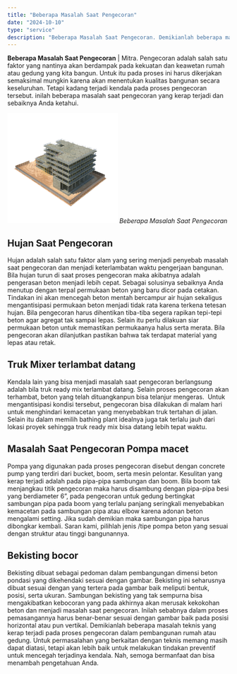 ```yaml
---
title: "Beberapa Masalah Saat Pengecoran"
date: "2024-10-10"
type: "service"
description: "Beberapa Masalah Saat Pengecoran. Demikianlah beberapa masalah teknis yang kerap terjadi pada proses pengecoran dalam pembangunan rumah atau gedung. Untuk pe..."
---
```


**Beberapa Masalah Saat Pengecoran** | Mitra. Pengecoran adalah salah satu faktor yang nantinya akan berdampak pada kekuatan dan keawetan rumah atau gedung yang kita bangun. Untuk itu pada proses ini harus dikerjakan semaksimal mungkin karena akan menentukan kualitas bangunan secara keseluruhan. Tetapi kadang terjadi kendala pada proses pengecoran tersebut. inilah beberapa masalah saat pengecoran yang kerap terjadi dan sebaiknya Anda ketahui.

![Beberapa Masalah Saat Pengecoran](/images/page/jasa-pengecoran.png)
*Beberapa Masalah Saat Pengecoran*

 ## Hujan Saat Pengecoran
    
Hujan adalah salah satu faktor alam yang sering menjadi penyebab masalah saat pengecoran dan menjadi keterlambatan waktu pengerjaan bangunan. Bila hujan turun di saat proses pengecoran maka akibatnya adalah pengerasan beton menjadi lebih cepat. Sebagai solusinya sebaiknya Anda menutup dengan terpal permukaan beton yang baru dicor pada cetakan. Tindakan ini akan mencegah beton mentah bercampur air hujan sekaligus mengantisipasi permukaan beton menjadi tidak rata karena terkena tetesan hujan. Bila pengecoran harus dihentikan tiba-tiba segera rapikan tepi-tepi beton agar agregat tak sampai lepas. Selain itu perlu dilakuan siar permukaan beton untuk memastikan permukaanya halus serta merata. Bila pengecoran akan dilanjutkan pastikan bahwa tak terdapat material yang lepas atau retak.

 ## Truk Mixer terlambat datang
    
Kendala lain yang bisa menjadi masalah saat pengecoran berlangsung adalah bila truk ready mix terlambat datang. Selain proses pengecoran akan terhambat, beton yang telah dituangkanpun bisa telanjur mengeras.  Untuk mengantisipasi kondisi tersebut, pengecoran bisa dilakukan di malam hari untuk menghindari kemacetan yang menyebabkan truk tertahan di jalan. Selain itu dalam memilih bathing plant idealnya juga tak terlalu jauh dari lokasi proyek sehingga truk ready mix bisa datang lebih tepat waktu.

 ## Masalah Saat Pengecoran Pompa macet
    
Pompa yang digunakan pada proses pengecoran disebut dengan concrete pump yang terdiri dari bucket, boom, serta mesin pelontar. Kesulitan yang kerap terjadi adalah pada pipa-pipa sambungan dan boom. Bila boom tak menjangkau titik pengecoran maka harus disambung dengan pipa-pipa besi yang berdiameter 6”, pada pengecoran untuk gedung bertingkat sambungan pipa pada boom yang terlalu panjang seringkali menyebabkan kemacetan pada sambungan pipa atau elbow karena adonan beton mengalami setting. Jika sudah demikian maka sambungan pipa harus dibongkar kembali. Saran kami, pilihlah jenis /tipe pompa beton yang sesuai dengan struktur atau tinggi bangunannya.


 ## Bekisting bocor
    
Bekisting dibuat sebagai pedoman dalam pembangungan dimensi beton pondasi yang dikehendaki sesuai dengan gambar. Bekisting ini seharusnya dibuat sesuai dengan yang tertera pada gambar baik meliputi bentuk, posisi, serta ukuran. Sambungan bekisting yang tak sempurna bisa mengakibatkan kebocoran yang pada akhirnya akan merusak kekokohan beton dan menjadi masalah saat pengecoran. Inilah sebabnya dalam proses pemasangannya harus benar-benar sesuai dengan gambar baik pada posisi horizontal atau pun vertikal.
Demikianlah beberapa masalah teknis yang kerap terjadi pada proses pengecoran dalam pembangunan rumah atau gedung. Untuk permasalahan yang berkaitan dengan teknis memang masih dapat diatasi, tetapi akan lebih baik untuk melakukan tindakan preventif untuk mencegah terjadinya kendala. Nah, semoga bermanfaat dan bisa menambah pengetahuan Anda.
